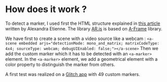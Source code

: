 # How does it work ?

To detect a marker, I used first the HTML structure explained in [this article](https://medium.com/arjs/augmented-reality-in-10-lines-of-html-4e193ea9fdbf) written by Alexandra Etienne. The library [AR.js](https://github.com/jeromeetienne/AR.js) is based on [A-Frame](https://github.com/aframevr/aframe) library.

We have first to create a scene with a video source like a webcam :
`<a-scene embedded arjs="detectionMode: mono_and_matrix; matrixCodeType: 4x4; sourceType: webcam; debugUIEnabled: false;"></a-scene>`
Then we add the custom marker which it has to be detected with an `<a-marker>` element. In the `<a-marker>` element, we add a geometrical element with a color property to distinguish the marker from others.

A first test was realized on a [Glitch app](https://glitch.com/~luxurious-forest-bobolink) with 49 custom markers.